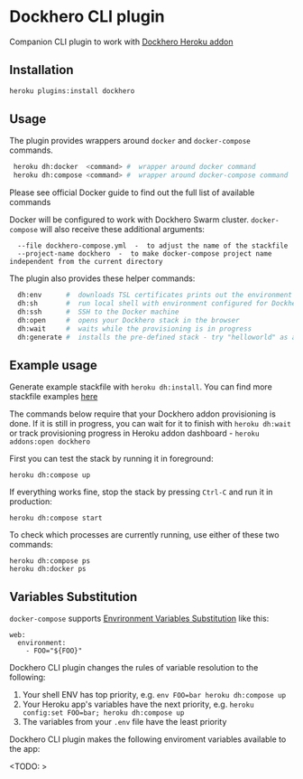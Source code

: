 # Dockhero CLI plugin

Companion CLI plugin to work with [Dockhero Heroku addon](https://elements.heroku.com/addons/dockhero)

## Installation

```bash
heroku plugins:install dockhero
```

## Usage

The plugin provides wrappers around `docker` and `docker-compose` commands.

```bash
 heroku dh:docker  <command> #  wrapper around docker command
 heroku dh:compose <command> #  wrapper around docker-compose command
```

Please see official Docker guide to find out the full list of available commands

Docker will be configured to work with Dockhero Swarm cluster. `docker-compose` will also receive these additional arguments:
```
  --file dockhero-compose.yml  -  to adjust the name of the stackfile
  --project-name dockhero  -  to make docker-compose project name independent from the current directory
 ```

The plugin also provides these helper commands:

```bash
  dh:env      #  downloads TSL certificates prints out the environment variables to work with Dockhero Swarm
  dh:sh       #  run local shell with environment configured for Dockhero Swarm
  dh:ssh      #  SSH to the Docker machine
  dh:open     #  opens your Dockhero stack in the browser
  dh:wait     #  waits while the provisioning is in progress
  dh:generate #  installs the pre-defined stack - try "helloworld" as an example
```

## Example usage

Generate example stackfile with `heroku dh:install`.
You can find more stackfile examples [here](https://github.com/cloudcastle/dockhero-docs/tree/master/examples)

The commands below require that your Dockhero addon provisioning is done. If it is still in progress, you can wait for it to finish with `heroku dh:wait` or track provisioning progress in Heroku addon dashboard - `heroku addons:open dockhero`

First you can test the stack by running it in foreground:

```
heroku dh:compose up
```

If everything works fine, stop the stack by pressing `Ctrl-C` and run it in production:

```
heroku dh:compose start
```

To check which processes are currently running, use either of these two commands:

```
heroku dh:compose ps
heroku dh:docker ps
```

## Variables Substitution

`docker-compose` supports [Envrironment Variables Substitution](https://docs.docker.com/compose/environment-variables/) like this:

```
web:
  environment:
    - FOO="${FOO}"
```

Dockhero CLI plugin changes the rules of variable resolution to the following:

1. Your shell ENV has top priority, e.g. `env FOO=bar heroku dh:compose up`
2. Your Heroku app's variables have the next priority, e.g. `heroku config:set FOO=bar; heroku dh:compose up`
3. The variables from your `.env` file have the least priority

Dockhero CLI plugin makes the following enviroment variables available to the app:

<TODO: >
